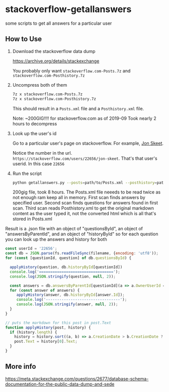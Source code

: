 # stackoverflow-getallanswers

some scripts to get all answers for a particular user

## How to Use

1. Download the stackoverflow data dump

   https://archive.org/details/stackexchange

   You probably only want `stackoverflow.com-Posts.7z` and `stackoverflow.com-Posthistory.7z`

3. Uncompress both of them

   ```sh
   7z x stackoverflow.com-Posts.7z
   7z x stackoverflow.com-Posthistory.7z
   ```

   This should result in a `Posts.xml` file and a `Posthistory.xml` file.

   Note: ~200GIG!!!! for stackoverflow.com as of 2019-09
   Took nearly 2 hours to decompress

3. Look up the user's id

   Go to a particular user's page on stackoverflow. For example, [Jon Skeet](https://stackoverflow.com/users/22656/jon-skeet).

   Notice the number in the url. `https://stackoverflow.com/users/22656/jon-skeet`. That's that user's userid. In this case `22656`

4. Run the script


   ```sh
   python getallanswers.py --posts=path/to/Posts.xml --posthistory=path/to/Posthistory.xml --out=path/to/output.json --userid=22656
   ```

   200gig file, took 8 hours. The Posts.xml file neeeds to be read twice as not enough ram keep all in memory.
   First scan finds answers by specified user. Second scan finds questions for answers found in first scan.
   Third scan reads Posthistory.xml to get the original markdown content as the user typed it, not the
   converted html which is all that's stored in Posts.xml

Result is a .json file with an object of "questionsById", an object of "answersByParentId", and
an object of "historyById" so for each question you can look up the answers and history for both

```js
const userId = '22656';
const db = JSON.parse(fs.readFileSync(filename, {encoding: 'utf8'));
for (const [questionId, question] of db.questionsById) {

  applyHistory(question, db.historyById[questionId])
  console.log('=================================');
  console.log(JSON.stringify(question, null, 2));

  const answers = db.answersByParentId[questionId](a => a.OwnerUserId === userId);
  for (const answer of answers) {
     applyHistory(answer, db.historyById[answer.Id]);
     console.log('---------------------------------');
     console.log(JSON.stringify(answer, null, 2));
  }
}

// puts the markdown for this post in post.Text
function applyHistory(post, history) {
  if (history.length) {
    history = history.sort((a, b) => a.CreationDate > b.CreationDate ? -1 : (a.CreationDate < b.CreationDate ? 1 : 0))
    post.Text = history[0].Text;
  }
}
```

## More info

https://meta.stackexchange.com/questions/2677/database-schema-documentation-for-the-public-data-dump-and-sede



